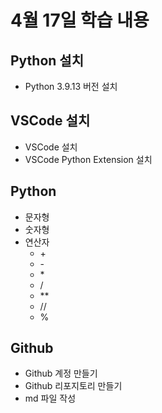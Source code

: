 # 4월 17일 학습 내용
## Python 설치
- Python 3.9.13 버전 설치
## VSCode 설치
- VSCode 설치
- VSCode Python Extension 설치
## Python
- 문자형
- 숫자형
- 연산자
  - \+
  - \-
  - \*
  - /
  - \*\*
  - //
  - %
## Github
- Github 계정 만들기
- Github 리포지토리 만들기
- md 파일 작성

